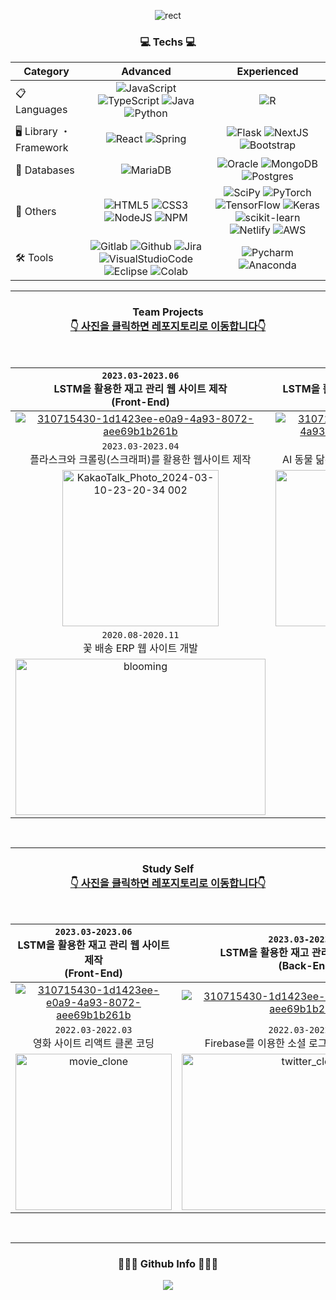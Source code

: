 <div align="center" style="text-align:center">
  
![rect](https://capsule-render.vercel.app/api?type=rect&color=gradient&text=%20%20Ji_Yu%20%20&fontAlign=30&fontSize=30&textBg=true&desc=Introduce%20Ji_Yu's%20Portfolio%&descAlign=60&descAlignY=50)

<h3 align="center">💻 Techs 💻</h3>
<p align="center">

| Category              | Advanced                                                                                                                   | Experienced                                                                                                  |
|-------------------| :-----------------------------------------------------------------------------------------------------------------------------: | :--------------------------------------------------------------------------------------------------------------: |
| 📋  Languages      | ![JavaScript](https://img.shields.io/badge/Javascript-%23323330.svg?style=flat-square&logo=javascript&logoColor=%23F7DF1E) ![TypeScript](https://img.shields.io/badge/TypeScript-007ACC?style=flat-square&logo=typescript&logoColor=white) ![Java](https://img.shields.io/badge/Java-%23ED8B00.svg?style=flat-square&logo=openjdk&logoColor=white) ![Python](https://img.shields.io/badge/Python-3670A0?style=flat-square&logo=python&logoColor=ffdd54) | ![R](https://img.shields.io/badge/R-%23276DC3.svg?style=flat-square&logo=r&logoColor=white) |
| 🖥️  Library ・ Framework | ![React](https://img.shields.io/badge/React-20232A?style=flat-square&logo=react&logoColor=61DAFB) ![Spring](https://img.shields.io/badge/Spring-%236DB33F.svg?style=flat-square&logo=spring&logoColor=white) | ![Flask](https://img.shields.io/badge/Flask-%23000.svg?style=flat-square&logo=flask&logoColor=white) ![NextJS](https://img.shields.io/badge/Next.js-000?logo=nextdotjs&logoColor=fff&style=flat_square) ![Bootstrap](https://img.shields.io/badge/Bootstrap-%23563D7C.svg?style=flat-square&logo=bootstrap&logoColor=white) |
| 💾 Databases   | ![MariaDB](https://img.shields.io/badge/MariaDB-003545?style=flat-square&logo=mariadb&logoColor=white) | ![Oracle](https://img.shields.io/badge/Oracle-F80000?style=flat-square&logo=oracle&logoColor=white) ![MongoDB](https://img.shields.io/badge/MongoDB-%234ea94b.svg?style=flat-square&logo=mongodb&logoColor=white) ![Postgres](https://img.shields.io/badge/Postgres-%23316192.svg?style=flat-square&logo=postgresql&logoColor=white) |
| 🦄 Others | ![HTML5](https://img.shields.io/badge/HTML5-%23E34F26.svg?style=flat-square&logo=html5&logoColor=white) ![CSS3](https://img.shields.io/badge/CSS3-1572B6?style=flat-square&logo=css3&logoColor=white) ![NodeJS](https://img.shields.io/badge/Node.js-43853D?style=flat_square&logo=node.js&logoColor=white) ![NPM](https://img.shields.io/badge/npm-CB3837?style=flat_square&logo=npm&logoColor=white)| ![SciPy](https://img.shields.io/badge/SciPy-%230C55A5.svg?style=flat-square&logo=scipy&logoColor=%white) ![PyTorch](https://img.shields.io/badge/PyTorch-%23EE4C2C.svg?style=flat-square&logo=PyTorch&logoColor=white) ![TensorFlow](https://img.shields.io/badge/TensorFlow-%23FF6F00.svg?style=flat-square&logo=TensorFlow&logoColor=white) ![Keras](https://img.shields.io/badge/Keras-%23D00000.svg?style=flat-square&logo=Keras&logoColor=white) ![scikit-learn](https://img.shields.io/badge/Scikit--learn-%23F7931E.svg?style=flat-square&logo=scikit-learn&logoColor=white) ![Netlify](https://img.shields.io/badge/Netlify-00C7B7?style=flat-square&logo=netlify&logoColor=white) ![AWS](https://img.shields.io/badge/AWS-%23FF9900.svg?style=flat-square&logo=amazon-aws&logoColor=white)|
| 🛠 Tools | ![Gitlab](https://img.shields.io/badge/GitLab-330F63?style=flat-square&logo=gitlab&logoColor=white) ![Github](https://img.shields.io/badge/GitHub-100000?style=flat-square&logo=github&logoColor=white) ![Jira](https://img.shields.io/badge/Jira-0052CC?style=flat_square&logo=Jira&logoColor=white) ![VisualStudioCode](https://img.shields.io/badge/Visual_Studio_Code-0078D4?style=flat_square&logo=visual%20studio%20code&logoColor=white) ![Eclipse](https://img.shields.io/badge/Eclipse-2C2255?style=flat-square&logo=eclipse&logoColor=white) ![Colab](https://img.shields.io/badge/Colab-F9AB00?style=flat_square&logo=googlecolab&color=525252) | ![Pycharm](https://img.shields.io/badge/PyCharm-000000.svg?&style=flat_square&logo=PyCharm&logoColor=white) ![Anaconda](https://img.shields.io/badge/Anaconda-%2344A833.svg?style=flat-square&logo=anaconda&logoColor=white)
                                                                                                      
</p>

<hr>

<h3 align="center">
  Team Projects
  <br/>
  <u>👇 사진을 클릭하면 레포지토리로 이동합니다👇 </u>
</h3>

<br/>

| `2023.03-2023.06` <br/> LSTM을 활용한 재고 관리 웹 사이트 제작 <br/> (Front-End) | `2023.03-2023.06` <br/> LSTM을 활용한 재고 관리 웹 사이트 제작  <br/> (Back-End)|
|:------------------:|:------------------:|
| [![310715430-1d1423ee-e0a9-4a93-8072-aee69b1b261b](https://github.com/bbak0105/bbak0105/assets/66405572/6989afe3-51f4-49ad-a994-5b7ed5f68652)](https://github.com/bbak0105/AI_Project_Back) | [![310715430-1d1423ee-e0a9-4a93-8072-aee69b1b261b](https://github.com/bbak0105/bbak0105/assets/66405572/6989afe3-51f4-49ad-a994-5b7ed5f68652)](https://github.com/bbak0105/AI_Project_Front) |
| `2023.03-2023.04` <br/> 플라스크와 크롤링(스크래퍼)를 활용한 웹사이트 제작 | `2023.01-2023.02` <br/> AI 동물 닮은꼴 미니 웹제작 및 nelify 배포 |
| <a href="https://github.com/bbak0105/Flask_Scrapping_Web"><img src="https://github.com/bbak0105/bbak0105/assets/66405572/c0776f94-7a5c-4d93-9f3f-863c63b9cc29" alt="KakaoTalk_Photo_2024-03-10-23-20-34 002" height="250px"></a> | <a href="https://github.com/bbak0105/AI_Animal_Web"><img src="https://github.com/bbak0105/bbak0105/assets/66405572/da7dc2a2-9d29-4c9a-8cb2-05f92e9b7112" alt="ai_animal" height="250px" width="300px"></a> |
| `2020.08-2020.11` <br/> 꽃 배송 ERP 웹 사이트 개발 |   |
| <a href="https://github.com/bbak0105/Final_Study_Project"><img src="https://github.com/bbak0105/bbak0105/assets/66405572/07e60119-92db-4e27-80b9-e46548b002ac" alt="blooming" height="250px" width="400px"></a> | |

<br/>
<hr/>

<h3 align="center">
  Study Self
  <br/>
  <u>👇 사진을 클릭하면 레포지토리로 이동합니다👇 </u>
</h3>

<br/>

| `2023.03-2023.06` <br/> LSTM을 활용한 재고 관리 웹 사이트 제작 <br/> (Front-End) | `2023.03-2023.06` <br/> LSTM을 활용한 재고 관리 웹 사이트 제작  <br/> (Back-End)|
|:------------------:|:------------------:|
| [![310715430-1d1423ee-e0a9-4a93-8072-aee69b1b261b](https://github.com/bbak0105/bbak0105/assets/66405572/6989afe3-51f4-49ad-a994-5b7ed5f68652)](https://github.com/bbak0105/AI_Project_Back) | [![310715430-1d1423ee-e0a9-4a93-8072-aee69b1b261b](https://github.com/bbak0105/bbak0105/assets/66405572/6989afe3-51f4-49ad-a994-5b7ed5f68652)](https://github.com/bbak0105/AI_Project_Front) |
| `2022.03-2022.03` <br/> 영화 사이트 리액트 클론 코딩 | `2022.03-2022.04` <br/> Firebase를 이용한 소셜 로그인 리액트 클론 코딩 |
| <a href="https://github.com/bbak0105/Clone_Movie_React"><img src="https://github.com/bbak0105/bbak0105/assets/66405572/e07d3d91-d919-4b4a-9b0c-a11a6baff346" alt="movie_clone" height="250px"></a> | <a href="https://github.com/bbak0105/Clone_Twitter_React"><img src="https://github.com/bbak0105/bbak0105/assets/66405572/3c63d53e-ed1c-4098-b624-a618d9a95da9" alt="twitter_clone" height="250px" width="400px"></a> |

<br/>
<hr>

<h3 align="center">👨🏻‍💻 Github Info 👩🏻‍💻</h3>
<img src="https://github-readme-stats.vercel.app/api/top-langs/?username=bbak0105&layout=compact"/>
</div>
